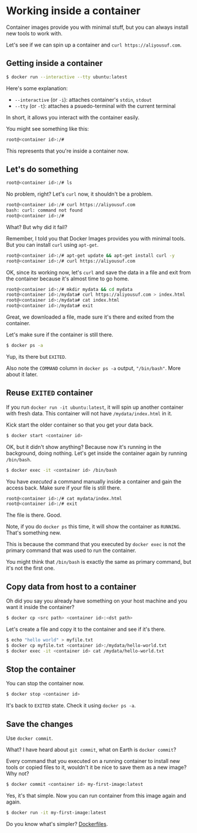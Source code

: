 # Working inside a container
Container images provide you with minimal stuff, but you can always install new tools to work with.

Let's see if we can spin up a container and `curl https://aliyousuf.com`.

## Getting inside a container
```bash
$ docker run --interactive --tty ubuntu:latest
```

Here's some explanation:

- `--interactive` (or `-i`): attaches container's `stdin`, `stdout`
- `--tty` (or `-t`): attaches a psuedo-terminal with the current terminal

In short, it allows you interact with the container easily.

You might see something like this:

```bash
root@<container id>:/#
```

This represents that you're inside a container now.

## Let's do something
```bash
root@<container id>:/# ls
```

No problem, right? Let's `curl` now, it shouldn't be a problem.

```bash
root@<container id>:/# curl https://aliyousuf.com
bash: curl: command not found
root@<container id>:/#
```

What? But why did it fail?

Remember, I told you that Docker Images provides you with minimal tools. But you can install `curl` using `apt-get`.

```bash
root@<container id>:/# apt-get update && apt-get install curl -y
root@<container id>:/# curl https://aliyousuf.com
```

OK, since its working now, let's `curl` and save the data in a file and exit from the container because it's almost time to go home.

```bash
root@<container id>:/# mkdir mydata && cd mydata
root@<container id>:/mydata# curl https://aliyousuf.com > index.html
root@<container id>:/mydata# cat index.html
root@<container id>:/mydata# exit
```

Great, we downloaded a file, made sure it's there and exited from the container.

Let's make sure if the container is still there.

```bash
$ docker ps -a
```

Yup, its there but `EXITED`.

Also note the `COMMAND` column in `docker ps -a` output, `"/bin/bash"`. More about it later.

## Reuse `EXITED` container
If you run `docker run -it ubuntu:latest`, it will spin up another container with fresh data. This container will not have `/mydata/index.html` in it.

Kick start the older container so that you get your data back.

```bash
$ docker start <container id>
```

OK, but it didn't show anything? Because now it's running in the background, doing nothing. Let's get inside the container again by running `/bin/bash`.

```bash
$ docker exec -it <container id> /bin/bash
```

You have _executed_ a command manually inside a container and gain the access back. Make sure if your file is still there.

```bash
root@<container id>:/# cat mydata/index.html
root@<container id>:/# exit
```

The file is there. Good.

Note, if you do `docker ps` this time, it will show the container as `RUNNING`. That's something new.

This is because the command that you executed by `docker exec` is not the primary command that was used to run the container.

You might think that `/bin/bash` is exactly the same as primary command, but it's not the first one.

## Copy data from host to a container
Oh did you say you already have something on your host machine and you want it inside the container?

```bash
$ docker cp <src path> <container id>:<dst path>
```

Let's create a file and copy it to the container and see if it's there.

```bash
$ echo "hello world" > myfile.txt
$ docker cp myfile.txt <container id>:/mydata/hello-world.txt
$ docker exec -it <container id> cat /mydata/hello-world.txt
```

## Stop the container
You can stop the container now.

```bash
$ docker stop <container id>
```

It's back to `EXITED` state. Check it using `docker ps -a`.

## Save the changes
Use `docker commit`.

What? I have heard about `git commit`, what on Earth is `docker commit`?

Every command that you executed on a running container to install new tools or copied files to it, wouldn't it be nice to save them as a new image? Why not?

```bash
$ docker commit <container id> my-first-image:latest
```

Yes, it's that simple. Now you can run container from this image again and again.

```bash
$ docker run -it my-first-image:latest
```

Do you know what's simpler? [Dockerfiles](/lesson-6).
